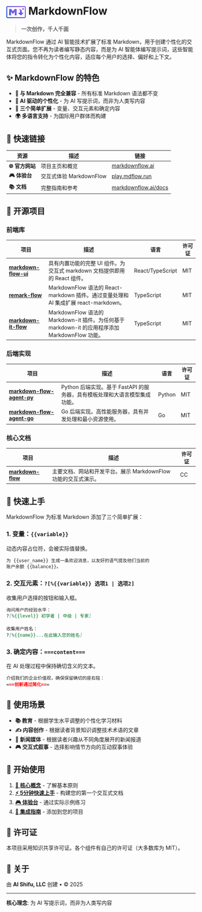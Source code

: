 # <img src="assets/logos/logo-color.svg" alt="MarkdownFlow Logo" height="32" style="vertical-align: middle;"> MarkdownFlow

> **一次创作，千人千面**

MarkdownFlow 通过 AI 智能技术扩展了标准 Markdown，用于创建个性化的交互式页面。您不再为读者编写静态内容，而是为 AI 智能体编写提示词，这些智能体将您的指令转化为个性化内容，适应每个用户的选择、偏好和上下文。

## ✨ MarkdownFlow 的特色

- **📝 与 Markdown 完全兼容** - 所有标准 Markdown 语法都不变
- **🤖 AI 驱动的个性化** - 为 AI 写提示词，而非为人类写内容
- **🎯 三个简单扩展** - 变量、交互元素和确定内容
- **🌍 多语言支持** - 为国际用户群体而构建

## 🚀 快速链接

| 资源 | 描述 | 链接 |
|------|------|------|
| **🌐 官方网站** | 项目主页和概览 | [markdownflow.ai](https://markdownflow.ai) |
| **🎮 体验台** | 交互式体验 MarkdownFlow | [play.mdflow.run](https://play.mdflow.run) |
| **📚 文档** | 完整指南和参考 | [markdownflow.ai/docs](https://markdownflow.ai/docs) |

## 🔧 开源项目

### 前端库

| 项目 | 描述 | 语言 | 许可证 |
|------|------|------|--------|
| [**markdown-flow-ui**](https://github.com/ai-shifu/markdown-flow-ui) | 具有内置功能的完整 UI 组件。为交互式 markdown 文档提供即用的 React 组件。 | React/TypeScript | MIT |
| [**remark-flow**](https://github.com/ai-shifu/remark-flow) | MarkdownFlow 语法的 React-markdown 插件。通过变量处理和 AI 集成扩展 react-markdown。 | TypeScript | MIT |
| [**markdown-it-flow**](https://github.com/ai-shifu/markdown-it-flow) | MarkdownFlow 语法的 Markdown-it 插件。为任何基于 markdown-it 的应用程序添加 MarkdownFlow 功能。 | TypeScript | MIT |

### 后端实现

| 项目 | 描述 | 语言 | 许可证 |
|------|------|------|--------|
| [**markdown-flow-agent-py**](https://github.com/ai-shifu/markdown-flow-agent-py) | Python 后端实现。基于 FastAPI 的服务器，具有模板处理和大语言模型集成功能。 | Python | MIT |
| [**markdown-flow-agent-go**](https://github.com/ai-shifu/markdown-flow-agent-go) | Go 后端实现。高性能服务器，具有并发处理和最小资源使用。 | Go | MIT |

### 核心文档

| 项目 | 描述 | 许可证 |
|------|------|--------|
| [**markdown-flow**](https://github.com/ai-shifu/markdown-flow) | 主要文档、网站和开发平台。展示 MarkdownFlow 功能的交互式演示。 | CC |

## 📖 快速上手

MarkdownFlow 为标准 Markdown 添加了三个简单扩展：

### 1. 变量：`{{variable}}`

动态内容占位符，会被实际值替换。

```markdown
为 {{user_name}} 生成一条欢迎消息，以友好的语气提及他们当前的
账户余额 {{balance}}。
```

### 2. 交互元素：`?[%{{variable}} 选项1 | 选项2]`

收集用户选择的按钮和输入框。

```markdown
询问用户的经验水平：
?[%{{level}} 初学者 | 中级 | 专家]

收集用户姓名：
?[%{{name}}...在此输入您的姓名]
```

### 3. 确定内容：`===content===`

在 AI 处理过程中保持确切含义的文本。

```markdown
介绍我们的企业价值观，确保保留确切的座右铭：
===创新通过简化===
```

## 🌟 使用场景

- **📚 教育** - 根据学生水平调整的个性化学习材料
- **✍️ 内容创作** - 根据读者背景知识调整技术术语的文章
- **📰 新闻媒体** - 根据读者兴趣从不同角度展开的新闻报道
- **🎮 交互式叙事** - 选择影响情节方向的互动叙事体验

## 🎯 开始使用

1. **[📖 核心概念](https://markdownflow.ai/docs/zh/getting-started/concepts/)** - 了解基本原则
2. **[⚡ 5分钟快速上手](https://markdownflow.ai/docs/zh/getting-started/quick-start/)** - 构建您的第一个交互式文档
3. **[🎮 体验台](https://play.mdflow.run)** - 通过实际示例练习
4. **[🚀 集成指南](https://markdownflow.ai/docs/zh/getting-started/integration/)** - 添加到您的项目

## 📄 许可证

本项目采用知识共享许可证。各个组件有自己的许可证（大多数库为 MIT）。

## 🏢 关于

由 **AI Shifu, LLC** 创建 • © 2025

---

**核心理念**: 为 AI 写提示词，而非为人类写内容
